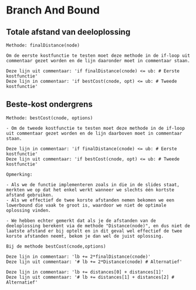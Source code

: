 # Branch And Bound

## Totale afstand van deeloplossing

    Methode: finalDistance(node)

    Om de eerste kostfunctie te testen moet deze methode in de if-loop uit commentaar gezet worden en de lijn daaronder moet in commentaar staan. 
    
    Deze lijn uit commentaar: 'if finalDistance(cnode) <= ub: # Eerste kostfunctie'
    Deze lijn in commentaar: 'if bestCost(cnode, opt) <= ub: # Tweede kostfunctie'

## Beste-kost ondergrens

    Methode: bestCost(cnode, options)

    - Om de tweede kostfunctie te testen moet deze methode in de if-loop uit commentaar gezet worden en de lijn daarboven moet in commentaar staan. 

    Deze lijn in commentaar: 'if finalDistance(cnode) <= ub: # Eerste kostfunctie'
    Deze lijn uit commentaar: 'if bestCost(cnode, opt) <= ub: # Tweede kostfunctie'

    Opmerking:  
    
    - Als we de functie implementeren zoals in die in de slides staat, merkten we op dat het enkel werkt wanneer we slechts één kortste afstand gebruiken. 
    - Als we effectief de twee korste afstanden nemen bekomen we een lowerbound die vaak te groot is, waardoor we niet de optimale oplossing vinden. 

    - We hebben echter gemerkt dat als je de afstanden van de deeloplossing berekent via de methode "Distance(node)", en dus niet de laatste afstand er bij optelt en in dit geval wel effectief de twee korste afstanden neemt, bekom je dan wel de juist oplossing.

    Bij de methode bestCost(cnode,options)

    Deze lijn in commentaar: 'lb += 2*finalDistance(cnode)'
    Deze lijn uit commentaar: '# lb += 2*Distance(cnode) # Alternatief'

    Deze lijn in commentaar: 'lb += distances[0] + distances[1]'
    Deze lijn uit commentaar: '# lb += distances[1] + distances[2] # Alternatief'
                
                
